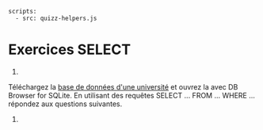```{metadata}
scripts:
  - src: quizz-helpers.js
```

# Exercices SELECT
1.  <script>tdoc.question('60', {'int': true, 'integer': true});</script>

Téléchargez la [base de données d'une université](university.db) et ouvrez la avec DB Browser for SQLite. En utilisant des requêtes SELECT ... FROM ... WHERE ... répondez aux questions suivantes.


1.  <script>tdoc.question('"En utilisant la commande DISTINCT, trouvez lâge minimal dun étudiant de cet université"', {'17': true, '17 ans': true});</script>

